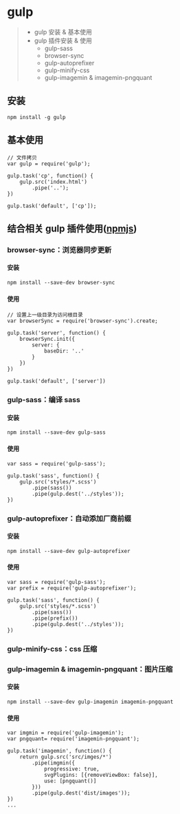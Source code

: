 # gulp

> * gulp 安装 & 基本使用
> * gulp 插件安装 & 使用
>   * gulp-sass
>   * browser-sync
>   * gulp-autoprefixer
>   * gulp-minify-css
>   * gulp-imagemin & imagemin-pngquant

## 

## 安装

```
npm install -g gulp
```

## 基本使用

```
// 文件拷贝
var gulp = require('gulp');

gulp.task('cp', function() {
    gulp.src('index.html')
        .pipe('..');
})

gulp.task('default', ['cp']);
```

## 结合相关 gulp 插件使用\([npmjs](https://www.npmjs.com/)\)

### browser-sync：浏览器同步更新

#### 安装

```
npm install --save-dev browser-sync
```

#### 使用

```
// 设置上一级目录为访问根目录
var browserSync = require('browser-sync').create;

gulp.task('server', function() {
    browserSync.init({
        server: {
            baseDir: '..'
        }
    })
})

gulp.task('default', ['server'])
```

### gulp-sass：编译 sass

#### 安装

```
npm install --save-dev gulp-sass
```

#### 使用

```
var sass = require('gulp-sass');

gulp.task('sass', function() {
    gulp.src('styles/*.scss')
        .pipe(sass())
        .pipe(gulp.dest('../styles'));
})
```

### gulp-autoprefixer：自动添加厂商前缀

#### 安装

```
npm install --save-dev gulp-autoprefixer
```

#### 使用

```
var sass = require('gulp-sass');
var prefix = require('gulp-autoprefixer');

gulp.task('sass', function() {
    gulp.src('styles/*.scss')
        .pipe(sass())
        .pipe(prefix())
        .pipe(gulp.dest('../styles'));
})
```

### gulp-minify-css：css 压缩

### gulp-imagemin & imagemin-pngquant：图片压缩

#### 安装

```
npm install --save-dev gulp-imagemin imagemin-pngquant
```

#### 使用

```
var imgmin = require('gulp-imagemin');
var pngquant= require('imagemin-pngquant');

gulp.task('imagemin', function() {
    return gulp.src('src/imges/*')
        .pipe(imgmin({
            progressive: true,
            svgPlugins: [{removeViewBox: false}],
            use: [pngquant()]
        }))
        .pipe(gulp.dest('dist/images'));
})
...
```



